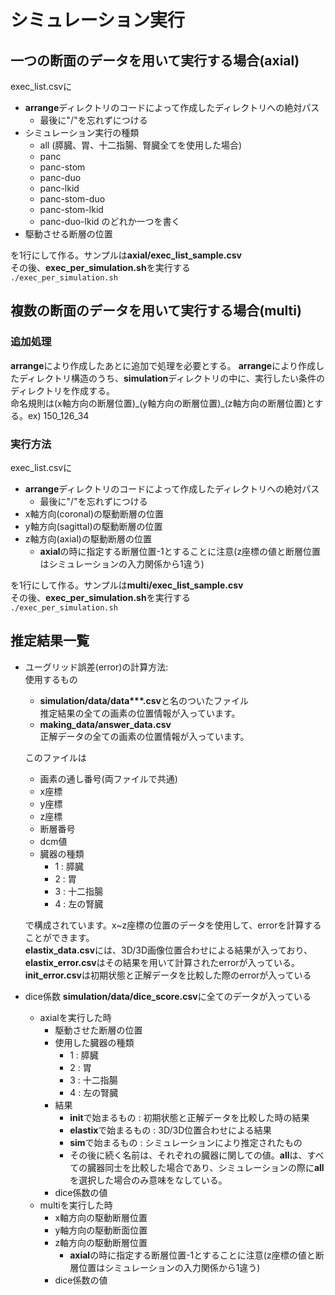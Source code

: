 # シミュレーション実行

## 一つの断面のデータを用いて実行する場合(axial)
exec_list.csvに  
- **arrange**ディレクトリのコードによって作成したディレクトリへの絶対パス
    - 最後に"/"を忘れずにつける
- シミュレーション実行の種類
    - all (膵臓、胃、十二指腸、腎臓全てを使用した場合)
    - panc
    - panc-stom
    - panc-duo
    - panc-lkid
    - panc-stom-duo
    - panc-stom-lkid
    - panc-duo-lkid
    のどれか一つを書く
- 駆動させる断層の位置  

を1行にして作る。サンプルは**axial/exec_list_sample.csv**  
その後、**exec_per_simulation.sh**を実行する  
`./exec_per_simulation.sh`

## 複数の断面のデータを用いて実行する場合(multi)
### 追加処理
**arrange**により作成したあとに追加で処理を必要とする。
**arrange**により作成したディレクトリ構造のうち、**simulation**ディレクトリの中に、実行したい条件のディレクトリを作成する。  
命名規則は(x軸方向の断層位置)\_(y軸方向の断層位置)\_(z軸方向の断層位置)とする。ex) 150_126_34
### 実行方法
exec_list.csvに
- **arrange**ディレクトリのコードによって作成したディレクトリへの絶対パス
    - 最後に"/"を忘れずにつける
- x軸方向(coronal)の駆動断層の位置
- y軸方向(sagittal)の駆動断層の位置
- z軸方向(axial)の駆動断層の位置
    - **axial**の時に指定する断層位置-1とすることに注意(z座標の値と断層位置はシミュレーションの入力関係から1違う)

を1行にして作る。サンプルは**multi/exec_list_sample.csv**  
その後、**exec_per_simulation.sh**を実行する  
`./exec_per_simulation.sh`

## 推定結果一覧
- ユーグリッド誤差(error)の計算方法:  
使用するもの
    - **simulation/data/data\*\*\*.csv**と名のついたファイル  
    推定結果の全ての画素の位置情報が入っています。
    - **making_data/answer_data.csv**  
    正解データの全ての画素の位置情報が入っています。

    このファイルは
    - 画素の通し番号(両ファイルで共通)
    - x座標
    - y座標
    - z座標
    - 断層番号
    - dcm値
    - 臓器の種類
        - 1 : 膵臓
        - 2 : 胃
        - 3 : 十二指腸
        - 4 : 左の腎臓  

    で構成されています。x~z座標の位置のデータを使用して、errorを計算することができます。  
    **elastix_data.csv**には、3D/3D画像位置合わせによる結果が入っており、**elastix_error.csv**はその結果を用いて計算されたerrorが入っている。  
    **init_error.csv**は初期状態と正解データを比較した際のerrorが入っている

- dice係数
**simulation/data/dice_score.csv**に全てのデータが入っている
    - axialを実行した時  
        - 駆動させた断層の位置
        - 使用した臓器の種類
            - 1 : 膵臓
            - 2 : 胃
            - 3 : 十二指腸
            - 4 : 左の腎臓
        - 結果
            - **init**で始まるもの : 初期状態と正解データを比較した時の結果
            - **elastix**で始まるもの : 3D/3D位置合わせによる結果
            - **sim**で始まるもの : シミュレーションにより推定されたもの
            - その後に続く名前は、それぞれの臓器に関しての値。**all**は、すべての臓器同士を比較した場合であり、シミュレーションの際に**all**を選択した場合のみ意味をなしている。
        - dice係数の値
    - multiを実行した時
        - x軸方向の駆動断層位置
        - y軸方向の駆動断面位置
        - z軸方向の駆動断層位置
            - **axial**の時に指定する断層位置-1とすることに注意(z座標の値と断層位置はシミュレーションの入力関係から1違う)
        - dice係数の値

